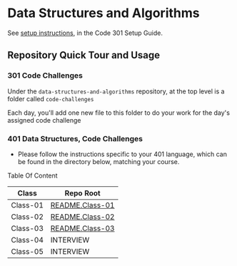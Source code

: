 # Data Structures and Algorithms

See [setup instructions](https://codefellows.github.io/setup-guide/code-301/3-code-challenges), in the Code 301 Setup Guide.

## Repository Quick Tour and Usage

### 301 Code Challenges

Under the `data-structures-and-algorithms` repository, at the top level is a folder called `code-challenges`

Each day, you'll add one new file to this folder to do your work for the day's assigned code challenge

### 401 Data Structures, Code Challenges

- Please follow the instructions specific to your 401 language, which can be found in the directory below, matching your course.

Table Of Content 

| Class      | Repo Root |
| ----------------| ----------- |
| Class-01        | [README.Class-01](https://github.com/sultan-elayan/data-structures-and-algorithms/blob/master/401-Code/Class-01/README.md)       |
| Class-02    | [README.Class-02](https://github.com/sultan-elayan/data-structures-and-algorithms/blob/master/401-Code/Class-02/README.md)      |
| Class-03    | [README.Class-03](https://github.com/sultan-elayan/data-structures-and-algorithms/blob/array-binary-search/401-Code/class-03/README.md)      |
| Class-04    | INTERVIEW|
| Class-05    | INTERVIEW|